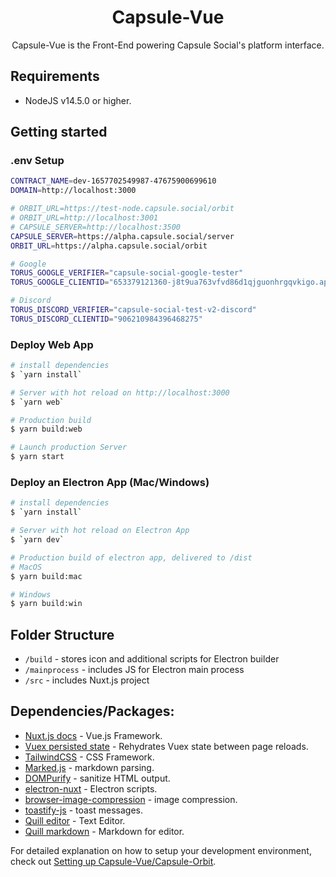 <div align="center">

<h1>Capsule-Vue</h1>

Capsule-Vue is the Front-End powering Capsule Social's platform interface.

</div>

## Requirements

- NodeJS v14.5.0 or higher.

## Getting started

### .env Setup

```bash
CONTRACT_NAME=dev-1657702549987-47675900699610
DOMAIN=http://localhost:3000

# ORBIT_URL=https://test-node.capsule.social/orbit
# ORBIT_URL=http://localhost:3001
# CAPSULE_SERVER=http://localhost:3500
CAPSULE_SERVER=https://alpha.capsule.social/server
ORBIT_URL=https://alpha.capsule.social/orbit

# Google
TORUS_GOOGLE_VERIFIER="capsule-social-google-tester"
TORUS_GOOGLE_CLIENTID="653379121360-j8t9ua763vfvd86d1qjguonhrgqvkigo.apps.googleusercontent.com"

# Discord
TORUS_DISCORD_VERIFIER="capsule-social-test-v2-discord"
TORUS_DISCORD_CLIENTID="906210984396468275"

```

### Deploy Web App

```bash
# install dependencies
$ `yarn install`

# Server with hot reload on http://localhost:3000
$ `yarn web`

# Production build
$ yarn build:web

# Launch production Server
$ yarn start

```
### Deploy an Electron App (Mac/Windows)

```bash
# install dependencies
$ `yarn install`

# Server with hot reload on Electron App
$ `yarn dev`

# Production build of electron app, delivered to /dist
# MacOS
$ yarn build:mac

# Windows
$ yarn build:win

```

## Folder Structure

- `/build` - stores icon and additional scripts for Electron builder
- `/mainprocess` - includes JS for Electron main process
- `/src` - includes Nuxt.js project

## Dependencies/Packages:

- [Nuxt.js docs](https://nuxtjs.org) - Vue.js Framework.
- [Vuex persisted state](https://www.npmjs.com/package/vuex-persistedstate) - Rehydrates Vuex state between page reloads.
- [TailwindCSS](https://tailwindcss.com/) - CSS Framework.
- [Marked.js](https://marked.js.org/) - markdown parsing.
- [DOMPurify](https://github.com/cure53/DOMPurify) - sanitize HTML output.
- [electron-nuxt](https://github.com/webspaceteam/electron-nuxt) - Electron scripts.
- [browser-image-compression](https://www.npmjs.com/package/browser-image-compression) - image compression.
- [toastify-js](https://github.com/apvarun/toastify-js) - toast messages.
- [Quill editor](https://quilljs.com/) - Text Editor.
- [Quill markdown](https://www.npmjs.com/package/quilljs-markdown) - Markdown for editor.


For detailed explanation on how to setup your development environment, check out [Setting up Capsule-Vue/Capsule-Orbit](https://www.notion.so/capsulesocial/Setting-up-Capsule-Vue-Capsule-Orbit-dfb4c81bc9b342c5a45559f78c5d9b47).